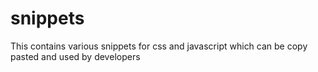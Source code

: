 # snippets
This contains various snippets for css and javascript which can be copy pasted and used by developers
